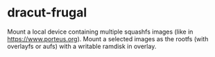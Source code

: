 # dracut-frugal
Mount a local device containing multiple squashfs images (like in https://www.porteus.org). Mount a selected images as the rootfs (with overlayfs or aufs) with a writable ramdisk in overlay.
